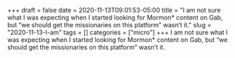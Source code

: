 +++draft = falsedate = 2020-11-13T09:01:53-05:00title = "I am not sure what I was expecting when I started looking for Mormon* content on Gab, but “we should get the missionaries on this platform” wasn’t it."slug = "2020-11-13-I-am"tags = []categories = ["micro"]+++I am not sure what I was expecting when I started looking for Mormon* content on Gab, but “we should get the missionaries on this platform” wasn’t it.